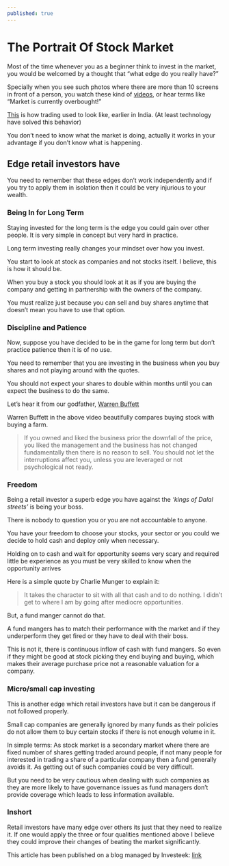 ```yaml
---
published: true
---
```

# The Portrait Of Stock Market

Most of the time whenever you as a beginner think to invest in the market, you would be welcomed by a thought that “what edge do you really have?” 

Specially when you see such photos where there are more than 10 screens in front of a person, you watch these kind of [videos](https://www.youtube.com/watch?v=2u007Msq1qo), or hear terms like “Market is currently overbought!”

[This](https://www.youtube.com/watch?v=VfW-jmQvv8I) is how trading used to look like, earlier in India. (At least technology have solved this behavior)

You don’t need to know what the market is doing, actually it works in your advantage if you don’t know what is happening.

## Edge retail investors have

You need to remember that these edges don’t work independently and if you try to apply them in isolation then it could be very injurious to your wealth.

### Being In for Long Term

Staying invested for the long term is the edge you could gain over other people. It is very simple in concept but very hard in practice.

Long term investing really changes your mindset over how you invest.

You start to look at stock as companies and not stocks itself. I believe, this is how it should be.

When you buy a stock you should look at it as if you are buying the company and getting in partnership with the owners of the company.

You must realize just because you can sell and buy shares anytime that doesn’t mean you have to use that option.

### Discipline and Patience

Now, suppose you have decided to be in the game for long term but don’t practice patience then it is of no use.

You need to remember that you are investing in the business when you buy shares and not playing around with the quotes.

You should not expect your shares to double within months until you can expect the business to do the same.

Let’s hear it from our godfather, [Warren Buffett](https://www.youtube.com/watch?v=_sb6RKc_g_g)

Warren Buffett in the above video beautifully compares buying stock with buying a farm.

> If you owned and liked the business prior the downfall of the price, you liked the management and the business has not changed fundamentally then there is no reason to sell. You should not let the interruptions affect you, unless you are leveraged or not psychological not ready.

### Freedom

Being a retail investor a superb edge you have against the *‘kings of Dalal streets’* is being your boss.

There is nobody to question you or you are not accountable to anyone.

You have your freedom to choose your stocks, your sector or you could we decide to hold cash and deploy only when necessary.

Holding on to cash and wait for opportunity seems very scary and required little be experience as you must be very skilled to know when the opportunity arrives

Here is a simple quote by Charlie Munger to explain it:

> It takes the character to sit with all that cash and to do nothing. I didn’t get to where I am by going after mediocre opportunities.

But, a fund manger cannot do that.

A fund mangers has to match their performance with the market and if they underperform they get fired or they have to deal with their boss.

This is not it, there is continuous inflow of cash with fund mangers. So even if they might be good at stock picking they end buying and buying, which makes their average purchase price not a reasonable valuation for a company.

### Micro/small cap investing

This is another edge which retail investors have but it can be dangerous if not followed properly.

Small cap companies are generally ignored by many funds as their policies do not allow them to buy certain stocks if there is not enough volume in it.

In simple terms: As stock market is a secondary market where there are fixed number of shares getting traded around people, if not many people for interested in trading a share of a particular company then a fund generally avoids it. As getting out of such companies could be very difficult.

But you need to be very cautious when dealing with such companies as they are more likely to have governance issues as fund managers don’t provide coverage which leads to less information available.

### Inshort

Retail investors have many edge over others its just that they need to realize it. If one would apply the three or four qualities mentioned above I believe they could improve their changes of beating the market significantly.

This article has been published on a blog managed by Investeek: [link](https://investeek.com/what-edge-do-retail-investors-have/)
